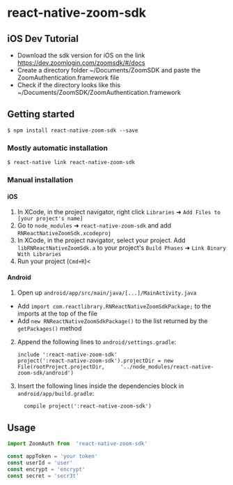
# react-native-zoom-sdk
## iOS Dev Tutorial

 - Download the sdk version for iOS on the link https://dev.zoomlogin.com/zoomsdk/#/docs
 - Create a directory folder ~/Documents/ZoomSDK and paste the ZoomAuthentication.framework file 
 - Check if the directory looks like this ~/Documents/ZoomSDK/ZoomAuthentication.framework


## Getting started

`$ npm install react-native-zoom-sdk --save`

### Mostly automatic installation

`$ react-native link react-native-zoom-sdk`

### Manual installation


#### iOS

1. In XCode, in the project navigator, right click `Libraries` ➜ `Add Files to [your project's name]`
2. Go to `node_modules` ➜ `react-native-zoom-sdk` and add `RNReactNativeZoomSdk.xcodeproj`
3. In XCode, in the project navigator, select your project. Add `libRNReactNativeZoomSdk.a` to your project's `Build Phases` ➜ `Link Binary With Libraries`
4. Run your project (`Cmd+R`)<

#### Android

1. Open up `android/app/src/main/java/[...]/MainActivity.java`
  - Add `import com.reactlibrary.RNReactNativeZoomSdkPackage;` to the imports at the top of the file
  - Add `new RNReactNativeZoomSdkPackage()` to the list returned by the `getPackages()` method
2. Append the following lines to `android/settings.gradle`:
  	```
  	include ':react-native-zoom-sdk'
  	project(':react-native-zoom-sdk').projectDir = new File(rootProject.projectDir, 	'../node_modules/react-native-zoom-sdk/android')
  	```
3. Insert the following lines inside the dependencies block in `android/app/build.gradle`:
  	```
      compile project(':react-native-zoom-sdk')
  	```


## Usage
```javascript
import ZoomAuth from  'react-native-zoom-sdk'

const appToken = 'your token'
const userId = 'user'
const encrypt = 'encrypt'
const secret = 'secr3t'

```  